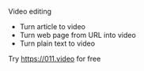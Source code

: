Video editing

- Turn article to video
- Turn web page from URL into video
- Turn plain text to video

Try https://011.video for free
